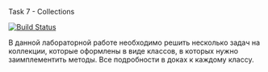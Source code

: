 Task 7 - Collections

[![Build Status](https://travis-ci.com/itmo-java-basics-2020/task-7-collections-framework-EgSergeenko.svg?branch=develop)](https://travis-ci.com/itmo-java-basics-2020/task-7-collections-framework-EgSergeenko)

В данной лабораторной работе необходимо решить несколько задач на коллекции, которые оформлены в виде классов, в которых нужно заимплементить методы. Все подробности в доках к каждому классу.
